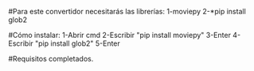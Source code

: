 #Para este convertidor necesitarás las librerías:
    1-moviepy
    2-*pip install glob2

#Cómo instalar:
    1-Abrir cmd
    2-Escribir "pip install moviepy"
    3-Enter
    4-Escribir "pip install glob2"
    5-Enter
    
#Requisitos completados.
